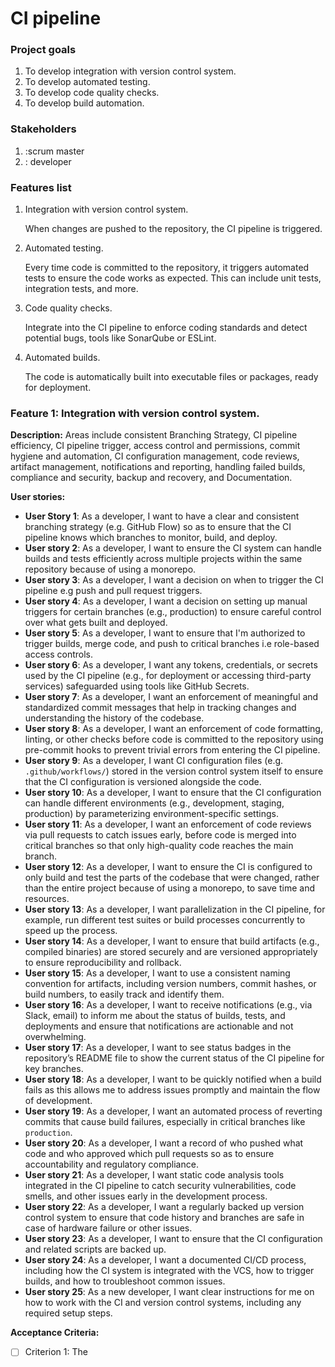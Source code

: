 # CI pipeline

### Project goals
1. To develop integration with version control system.
2. To develop automated testing.
3. To develop code quality checks.
4. To develop build automation.

### Stakeholders
1. :scrum master
2. : developer

### Features list 
1. Integration with version control system.

   When changes are pushed to the repository, the CI pipeline is triggered.
2. Automated testing.

   Every time code is committed to the repository, it triggers automated tests to ensure the code works as expected. This can include unit tests, integration tests, and more.
3. Code quality checks.

   Integrate into the CI pipeline to enforce coding standards and detect potential bugs, tools like SonarQube or ESLint.
4. Automated builds.

   The code is automatically built into executable files or packages, ready for deployment.


### Feature 1: Integration with version control system.

**Description:**
Areas include consistent Branching Strategy, CI pipeline efficiency, CI pipeline trigger, access control and permissions, commit hygiene and automation, CI configuration management, code reviews, artifact management, notifications and reporting, handling failed builds, compliance and security, backup and recovery, and Documentation. 

**User stories:**
- **User Story 1**: As a developer, I want to have a clear and consistent branching strategy (e.g. GitHub Flow) so as to ensure that the CI pipeline knows which branches to monitor, build, and deploy.
- **User story 2**: As a developer, I want to ensure the CI system can handle builds and tests efficiently across multiple projects within the same repository because of using a monorepo.
- **User story 3**: As a developer, I want a decision on when to trigger the CI pipeline e.g push and pull request triggers.
- **User story 4**: As a developer, I want a decision on setting up manual triggers for certain branches (e.g., production) to ensure careful control over what gets built and deployed.
- **User story 5**: As a developer, I want to ensure that I'm authorized to trigger builds, merge code, and push to critical branches i.e role-based access controls.
- **User story 6**: As a developer, I want any tokens, credentials, or secrets used by the CI pipeline (e.g., for deployment or accessing third-party services) safeguarded using tools like GitHub Secrets.
- **User story 7**: As a developer, I want an enforcement of meaningful and standardized commit messages that help in tracking changes and understanding the history of the codebase.
- **User story 8**: As a developer, I want an enforcement of code formatting, linting, or other checks before code is committed to the repository using pre-commit hooks to prevent trivial errors from entering the CI pipeline.
- **User story 9**: As a developer, I want CI configuration files (e.g.  `.github/workflows/`) stored in the version control system itself to ensure that the CI configuration is versioned alongside the code.
- **User story 10**: As a developer, I want to ensure that the CI configuration can handle different environments (e.g., development, staging, production) by parameterizing environment-specific settings.
- **User story 11**: As a developer, I want an enforcement of code reviews via pull requests to catch issues early, before code is merged into critical branches so that only high-quality code reaches the main branch.
- **User story 12**: As a developer, I want to ensure the CI is configured to only build and test the parts of the codebase that were changed, rather than the entire project because of using a monorepo, to save time and resources.
- **User story 13**: As a developer, I want parallelization in the CI pipeline, for example, run different test suites or build processes concurrently to speed up the process.
- **User story 14**: As a developer, I want to ensure that build artifacts (e.g., compiled binaries) are stored securely and are versioned appropriately to ensure reproducibility and rollback.
- **User story 15**: As a developer, I want to use a consistent naming convention for artifacts, including version numbers, commit hashes, or build numbers, to easily track and identify them.
- **User story 16**: As a developer, I want to receive notifications (e.g., via Slack, email) to inform me about the status of builds, tests, and deployments and ensure that notifications are actionable and not overwhelming.
- **User story 17**: As a developer, I want to see status badges in the repository’s README file to show the current status of the CI pipeline for key branches.
- **User story 18**: As a developer, I want to be quickly notified when a build fails as this allows me to address issues promptly and maintain the flow of development.
- **User story 19**: As a developer, I want an automated process of reverting commits that cause build failures, especially in critical branches like `production`.
- **User story 20**: As a developer, I want a record of who pushed what code and who approved which pull requests so as to ensure accountability and regulatory compliance.
- **User story 21**: As a developer, I want static code analysis tools integrated in the CI pipeline to catch security vulnerabilities, code smells, and other issues early in the development process.
- **User story 22**: As a developer, I want a regularly backed up version control system to ensure that code history and branches are safe in case of hardware failure or other issues.
- **User story 23**: As a developer, I want to ensure that the CI configuration and related scripts are backed up.
- **User story 24**: As a developer, I want a documented CI/CD process, including how the CI system is integrated with the VCS, how to trigger builds, and how to troubleshoot common issues.
- **User story 25**: As a new developer, I want clear instructions for me on how to work with the CI and version control systems, including any required setup steps.

**Acceptance Criteria:**
- [ ] Criterion 1: The 
